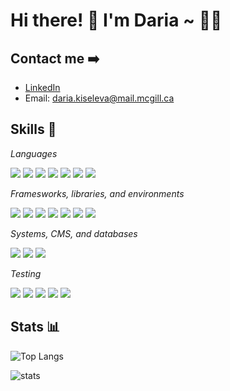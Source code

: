 <!-- <h1 style="color: lightblue; background: #050F2C; padding: 10px 15px; border-radius: 20px; text-align: center; border: 2px dotted #833A5D">


</h1> -->

# Hi there! 👋 I'm Daria ~ 👩‍💻

<!-- I'm a full-stack web developer


<!-- -----

## My work

Check out my portfolio website -->

## Contact me ➡️

- [LinkedIn](https://www.linkedin.com/in/daria-kiseleva/)
- Email: daria.kiseleva@mail.mcgill.ca

<!-- ## My work

See my featured projects in my ✨ [portfolio](http://dariakiseleva.github.io) ✨ -->

## Skills 🔧

_Languages_

<div>
    <img src="https://img.shields.io/badge/JavaScript-F7DF1E?style=for-the-badge&logo=javascript&logoColor=black" />
    <img src="https://img.shields.io/badge/Python-14354C?style=for-the-badge&logo=python&logoColor=white" />
    <img src="https://img.shields.io/badge/Java-ED8B00?style=for-the-badge&logo=java&logoColor=white" />
    <img src="https://img.shields.io/badge/C-00599C?style=for-the-badge&logo=c&logoColor=white" />
    <img src="https://img.shields.io/badge/Ruby-CC342D?style=for-the-badge&logo=ruby&logoColor=white" />
    <img src="https://img.shields.io/badge/HTML5-E34F26?style=for-the-badge&logo=html5&logoColor=white" />
    <img src="https://img.shields.io/badge/CSS3-1572B6?style=for-the-badge&logo=css3&logoColor=white" />
</div>

_Framesworks, libraries, and environments_

<div>
    <img src="https://img.shields.io/badge/Node.js-339933?style=for-the-badge&logo=nodedotjs&logoColor=white">
    <img src="https://img.shields.io/badge/React-20232A?style=for-the-badge&logo=react&logoColor=61DAFB">
    <img src="https://img.shields.io/badge/Express.js-000000?style=for-the-badge&logo=express&logoColor=white">
    <img src="https://img.shields.io/badge/jQuery-0769AD?style=for-the-badge&logo=jquery&logoColor=white">
    <img src="https://img.shields.io/badge/Ruby_on_Rails-CC0000?style=for-the-badge&logo=ruby-on-rails&logoColor=white">
    <img src="https://img.shields.io/badge/Sass-CC6699?style=for-the-badge&logo=sass&logoColor=white">
    <img src="https://img.shields.io/badge/Socket.io-010101?&style=for-the-badge&logo=Socket.io&logoColor=white">
</div>

_Systems, CMS, and databases_

<div>
    <img src="https://img.shields.io/badge/PostgreSQL-316192?style=for-the-badge&logo=postgresql&logoColor=white">
    <img src="https://camo.githubusercontent.com/eb3676422a9e186ce18237e6c1ffee703068f7850c2a513b9a261f33ee335ed6/68747470733a2f2f696d672e736869656c64732e696f2f7374617469632f76313f7374796c653d666f722d7468652d6261646765266d6573736167653d4d6f6e676f444226636f6c6f723d343741323438266c6f676f3d4d6f6e676f4442266c6f676f436f6c6f723d464646464646266c6162656c3d">
    <img src="https://camo.githubusercontent.com/cca71357fe98ec5f8cd6ebab9044ad2901f4b64ebda379ac81608ed9f1caa1a0/68747470733a2f2f696d672e736869656c64732e696f2f7374617469632f76313f7374796c653d666f722d7468652d6261646765266d6573736167653d47697448756226636f6c6f723d313831373137266c6f676f3d476974487562266c6f676f436f6c6f723d464646464646266c6162656c3d">
</div>

_Testing_

<div>
    <img src="https://img.shields.io/badge/Mocha-8D6748?style=for-the-badge&logo=Mocha&logoColor=white">
    <img src="https://img.shields.io/badge/chai-A30701?style=for-the-badge&logo=chai&logoColor=white">
    <img src="https://img.shields.io/badge/Jest-C21325?style=for-the-badge&logo=jest&logoColor=white">
    <img src="https://img.shields.io/badge/Cypress-17202C?style=for-the-badge&logo=cypress&logoColor=white">
    <img src="https://img.shields.io/badge/storybook-FF4785?style=for-the-badge&logo=storybook&logoColor=white">
</div>


## Stats 📊

![Top Langs](https://github-readme-stats.vercel.app/api/top-langs/?username=dariakiselevaa&&layout=compact&theme=algolia)

![stats](https://github-readme-stats.vercel.app/api?username=dariakiseleva&show_icons=true&locale=en&theme=algolia)


<!--
**dariakiseleva/dariakiseleva** is a ✨ _special_ ✨ repository because its `README.md` (this file) appears on your GitHub profile.

Here are some ideas to get you started:

- 🔭 I’m currently working on ...
- 🌱 I’m currently learning ...
- 👯 I’m looking to collaborate on ...
- 🤔 I’m looking for help with ...
- 💬 Ask me about ...
- 📫 How to reach me: ...
- 😄 Pronouns: ...
- ⚡ Fun fact: ...
-->
